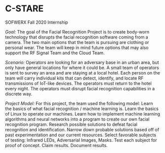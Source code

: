 # C-STARE
SOFWERX Fall 2020 Internship

*Goal:* 
The goal of the Facial Recognition Project is to create body-worn technology that disrupts the facial recognition software coming from a camera. The two main options that the team is pursuing are clothing or personal wear. The team will keep in mind future options that may also support the RF Signal Team and the Cloud Team.

*Scenario:*
Operators are looking for an adversary base in an urban area, but only have general locations for where it could be.
A small team of operators is sent to survey an area and are staying at a local hotel.
Each person on the team will carry individual kits that can detect, identify, and locate RF transmissions of IoT-like devices.
The operators must return to the hotel every night.
The operators must disrupt facial recognition capabilities in a discrete way.


*Project Model:*
For this project, the team used the following model:
Learn the basics of what facial recognition / machine learning is.
Learn the basics of Linux to operate our machines.
Learn how to implement machine learning algorithms and neural networks into a program to create our own facial recognition program.
Research possible solutions to defeat facial recognition and identification.
Narrow down probable solutions based off of past experimentation and our current resources.
Select favorable subjects of testing: Infrared LEDs, Adversarial Images, Masks.
Test each subject for proof of concept.
Claim results.
Document results.
